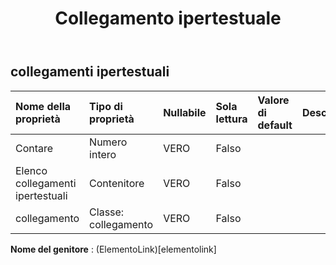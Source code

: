 ﻿---
title: Collegamento ipertestuale
second_title: Aspose.Cells Cloud Documen
type: docs
url: /it/specification/model/hyperlinks/
description: "Aspose.Cells Specifica del modello cloud: collegamenti ipertestuali. Gestisci facilmente Excel e altri fogli di calcolo con funzionalità come apertura, generazione, modifica, divisione, unione, confronto e conversione"
weight: 50
---
## **collegamenti ipertestuali**

 

| Nome della proprietà| Tipo di proprietà| Nullabile| Sola lettura| Valore di default| Descrizione|
|:- |:- |:- |:- |:- |:- |
| Contare| Numero intero| VERO| Falso|||
| Elenco collegamenti ipertestuali| Contenitore| VERO| Falso|||
| collegamento| Classe: collegamento| VERO| Falso|||

**Nome del genitore** : (ElementoLink)[elementolink]